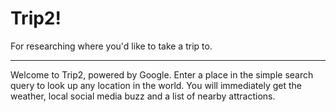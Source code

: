 # Trip2!
For researching where you'd like to take a trip to.

---


Welcome to Trip2, powered by Google.
Enter a place in the simple search query to look up any location in the world. You will immediately get the weather, local social media buzz and a list of nearby attractions.

